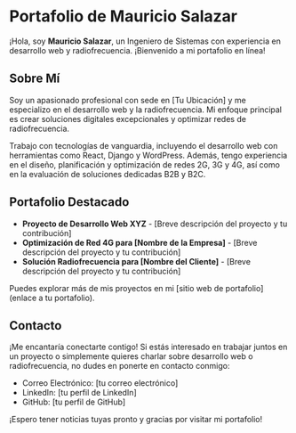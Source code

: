 # Portafolio de Mauricio Salazar

¡Hola, soy **Mauricio Salazar**, un Ingeniero de Sistemas con experiencia en desarrollo web y radiofrecuencia. ¡Bienvenido a mi portafolio en línea!

## Sobre Mí

Soy un apasionado profesional con sede en [Tu Ubicación] y me especializo en el desarrollo web y la radiofrecuencia. Mi enfoque principal es crear soluciones digitales excepcionales y optimizar redes de radiofrecuencia.

Trabajo con tecnologías de vanguardia, incluyendo el desarrollo web con herramientas como React, Django y WordPress. Además, tengo experiencia en el diseño, planificación y optimización de redes 2G, 3G y 4G, así como en la evaluación de soluciones dedicadas B2B y B2C.

## Portafolio Destacado

- **Proyecto de Desarrollo Web XYZ** - [Breve descripción del proyecto y tu contribución]
- **Optimización de Red 4G para [Nombre de la Empresa]** - [Breve descripción del proyecto y tu contribución]
- **Solución Radiofrecuencia para [Nombre del Cliente]** - [Breve descripción del proyecto y tu contribución]

Puedes explorar más de mis proyectos en mi [sitio web de portafolio](enlace a tu portafolio).

## Contacto

¡Me encantaría conectarte contigo! Si estás interesado en trabajar juntos en un proyecto o simplemente quieres charlar sobre desarrollo web o radiofrecuencia, no dudes en ponerte en contacto conmigo:

- Correo Electrónico: [tu correo electrónico]
- LinkedIn: [tu perfil de LinkedIn]
- GitHub: [tu perfil de GitHub]

¡Espero tener noticias tuyas pronto y gracias por visitar mi portafolio!

